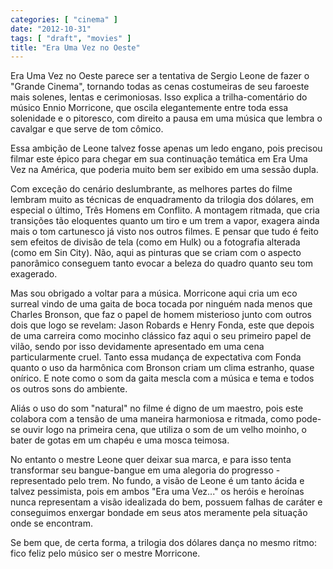 ```yaml
---
categories: [ "cinema" ]
date: "2012-10-31"
tags: [ "draft", "movies" ]
title: "Era Uma Vez no Oeste"
---
```

Era Uma Vez no Oeste parece ser a tentativa de Sergio Leone de fazer o
"Grande Cinema", tornando todas as cenas costumeiras de seu faroeste
mais solenes, lentas e cerimoniosas. Isso explica a trilha-comentário
do músico Ennio Morricone, que oscila elegantemente entre toda essa
solenidade e o pitoresco, com direito a pausa em uma música que lembra
o cavalgar e que serve de tom cômico.

Essa ambição de Leone talvez fosse apenas um ledo engano, pois precisou
filmar este épico para chegar em sua continuação temática em Era Uma
Vez na América, que poderia muito bem ser exibido em uma sessão dupla. 

Com exceção do cenário deslumbrante, as melhores partes do filme
lembram muito as técnicas de enquadramento da trilogia dos dólares,
em especial o último, Três Homens em Conflito. A montagem ritmada,
que cria transições tão eloquentes quanto um tiro e um trem a vapor,
exagera ainda mais o tom cartunesco já visto nos outros filmes. E
pensar que tudo é feito sem efeitos de divisão de tela (como em Hulk)
ou a fotografia alterada (como em Sin City). Não, aqui as pinturas que
se criam com o aspecto panorâmico conseguem tanto evocar a beleza do
quadro quanto seu tom exagerado.

Mas sou obrigado a voltar para a música. Morricone aqui cria um eco
surreal vindo de uma gaita de boca tocada por ninguém nada menos que
Charles Bronson, que faz o papel de homem misterioso junto com outros dois
que logo se revelam: Jason Robards e Henry Fonda, este que depois de uma
carreira como mocinho clássico faz aqui o seu primeiro papel de vilão,
sendo por isso devidamente apresentado em uma cena particularmente
cruel. Tanto essa mudança de expectativa com Fonda quanto o uso da
harmônica com Bronson criam um clima estranho, quase onírico. E note
como o som da gaita mescla com a música e tema e todos os outros sons
do ambiente.

Aliás o uso do som "natural" no filme é digno de um maestro, pois
este colabora com a tensão de uma maneira harmoniosa e ritmada, como
pode-se ouvir logo na primeira cena, que utiliza o som de um velho moinho,
o bater de gotas em um chapéu e uma mosca teimosa.

No entanto o mestre Leone quer deixar sua marca, e para isso tenta
transformar seu bangue-bangue em uma alegoria do progresso - representado
pelo trem. No fundo, a visão de Leone é um tanto ácida e talvez
pessimista, pois em ambos "Era uma Vez..." os heróis e heroínas nunca
representam a visão idealizada do bem, possuem falhas de caráter e
conseguimos enxergar bondade em seus atos meramente pela situação onde
se encontram.

Se bem que, de certa forma, a trilogia dos dólares dança no mesmo ritmo:
fico feliz pelo músico ser o mestre Morricone.


